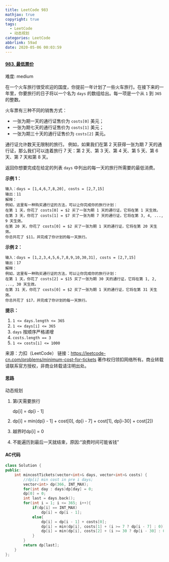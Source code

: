```yaml
---
title: LeetCode 983
mathjax: true
copyright: true
tags:
  - LeetCode
  - 动态规划
categories: LeetCode
abbrlink: 59ad
date: 2020-05-06 00:03:59
---
```


#### [983. 最低票价](https://leetcode-cn.com/problems/minimum-cost-for-tickets/)

难度: medium

在一个火车旅行很受欢迎的国度，你提前一年计划了一些火车旅行。在接下来的一年里，你要旅行的日子将以一个名为 `days` 的数组给出。每一项是一个从 `1` 到 `365` 的整数。

火车票有三种不同的销售方式：

- 一张为期一天的通行证售价为 `costs[0]` 美元；
- 一张为期七天的通行证售价为 `costs[1]` 美元；
- 一张为期三十天的通行证售价为 `costs[2]` 美元。

通行证允许数天无限制的旅行。 例如，如果我们在第 2 天获得一张为期 7 天的通行证，那么我们可以连着旅行 7 天：第 2 天、第 3 天、第 4 天、第 5 天、第 6 天、第 7 天和第 8 天。

返回你想要完成在给定的列表 `days` 中列出的每一天的旅行所需要的最低消费。

**示例 1：**

```
输入：days = [1,4,6,7,8,20], costs = [2,7,15]
输出：11
解释： 
例如，这里有一种购买通行证的方法，可以让你完成你的旅行计划：
在第 1 天，你花了 costs[0] = $2 买了一张为期 1 天的通行证，它将在第 1 天生效。
在第 3 天，你花了 costs[1] = $7 买了一张为期 7 天的通行证，它将在第 3, 4, ..., 9 天生效。
在第 20 天，你花了 costs[0] = $2 买了一张为期 1 天的通行证，它将在第 20 天生效。
你总共花了 $11，并完成了你计划的每一天旅行。
```

 <!--more-->

**示例 2：**

```
输入：days = [1,2,3,4,5,6,7,8,9,10,30,31], costs = [2,7,15]
输出：17
解释：
例如，这里有一种购买通行证的方法，可以让你完成你的旅行计划： 
在第 1 天，你花了 costs[2] = $15 买了一张为期 30 天的通行证，它将在第 1, 2, ..., 30 天生效。
在第 31 天，你花了 costs[0] = $2 买了一张为期 1 天的通行证，它将在第 31 天生效。 
你总共花了 $17，并完成了你计划的每一天旅行。
```



**提示：**

1. `1 <= days.length <= 365`
2. `1 <= days[i] <= 365`
3. `days` 按顺序严格递增
4. `costs.length == 3`
5. `1 <= costs[i] <= 1000`

来源：力扣（LeetCode）
链接：https://leetcode-cn.com/problems/minimum-cost-for-tickets
著作权归领扣网络所有。商业转载请联系官方授权，非商业转载请注明出处。

#### 思路

动态规划

1. 第i天需要旅行

   dp[i] = dp[i - 1]

2. dp[i] = min(dp[i - 1] + cost[0], dp[i - 7] + cost[1], dp[i-30] + cost[2])

3. 越界时dp[i]  = 0

4. 不能遍历到最后一天就结束，原因:“浪费时间可能省钱”

#### AC代码

```c++
class Solution {
public:
    int mincostTickets(vector<int>& days, vector<int>& costs) {
        //dp[i] min cost in pre i days;
        vector<int> dp(366, INT_MAX);
        for(int day : days)dp[day] = 0;
        dp[0] = 0;
        int last = days.back();
        for(int i = 1; i <= 365; i++){
            if(dp[i] == INT_MAX)
                dp[i] = dp[i - 1];
            else{
                dp[i] = dp[i - 1] + costs[0];
                dp[i] = min(dp[i], costs[1] + (i >= 7 ? dp[i - 7] : 0));
                dp[i] = min(dp[i], costs[2] + (i >= 30 ? dp[i - 30] : 0));
            }
        }
        return dp[last];
    }
};
```



